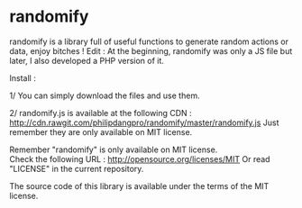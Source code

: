 # randomify

randomify is a library full of useful functions to generate random actions or data, enjoy bitches !
  Edit : At the beginning, randomify was only a JS file but later, I also developed a PHP version of it.

Install :

1/ You can simply download the files and use them.

  
2/ randomify.js is available at the following CDN :
  http://cdn.rawgit.com/philipdangpro/randomify/master/randomify.js
  Just remember they are only available on MIT license. 
  
Remember "randomify" is only available on MIT license.  
Check the following URL : http://opensource.org/licenses/MIT
Or read "LICENSE" in the current repository.

The source code of this library is available under the terms of the MIT license.
